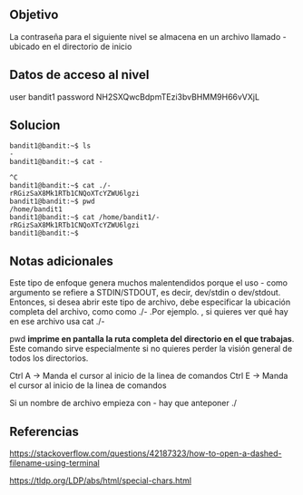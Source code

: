 ## Objetivo 

La contraseña para el siguiente nivel se almacena en un archivo llamado - ubicado en el directorio de inicio
## Datos de acceso al nivel

user bandit1 
password NH2SXQwcBdpmTEzi3bvBHMM9H66vVXjL
## Solucion

```
bandit1@bandit:~$ ls 
-
bandit1@bandit:~$ cat -

^C
bandit1@bandit:~$ cat ./-
rRGizSaX8Mk1RTb1CNQoXTcYZWU6lgzi
bandit1@bandit:~$ pwd
/home/bandit1
bandit1@bandit:~$ cat /home/bandit1/-
rRGizSaX8Mk1RTb1CNQoXTcYZWU6lgzi
bandit1@bandit:~$ 

```
## Notas adicionales

Este tipo de enfoque genera muchos malentendidos porque el uso - como argumento se refiere a STDIN/STDOUT, es decir, dev/stdin o dev/stdout. Entonces, si desea abrir este tipo de archivo, debe especificar la ubicación completa del archivo, como como ./- .Por ejemplo. , si quieres ver qué hay en ese archivo usa cat ./-

pwd **imprime en pantalla la ruta completa del directorio en el que trabajas**. Este comando sirve especialmente si no quieres perder la visión general de todos los directorios.

Ctrl A -> Manda el cursor al inicio de la linea de comandos 
Ctrl E -> Manda el cursor al inicio de la linea de comandos 

Si un nombre de archivo empieza con - hay que anteponer ./
## Referencias 

https://stackoverflow.com/questions/42187323/how-to-open-a-dashed-filename-using-terminal

https://tldp.org/LDP/abs/html/special-chars.html

